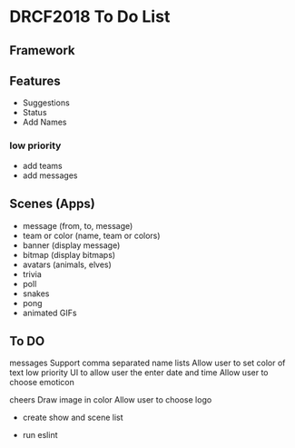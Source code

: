 
# DRCF2018 To Do List

## Framework

## Features

* Suggestions
* Status
* Add Names

### low priority
* add teams
* add messages

## Scenes (Apps)

* message (from, to, message)
* team or color (name, team or colors)
* banner (display message)
* bitmap (display bitmaps)
* avatars (animals, elves)
* trivia
* poll
* snakes
* pong
* animated GIFs

## To DO
messages
  Support comma separated name lists
  Allow user to set color of text
  low priority
    UI to allow user the enter date and time
    Allow user to choose emoticon

cheers
  Draw image in color
  Allow user to choose logo

* create show and scene list

* run eslint

